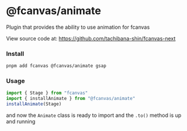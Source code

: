 # @fcanvas/animate

Plugin that provides the ability to use animation for fcanvas

View source code at: https://github.com/tachibana-shin/fcanvas-next

### Install
```bash
pnpm add fcanvas @fcanvas/animate gsap
```

### Usage
```ts
import { Stage } from "fcanvas"
import { installAnimate } from "@fcanvas/animate"
installAnimate(Stage)
```

and now the `Animate` class is ready to import and the `.to()` method is up and running

